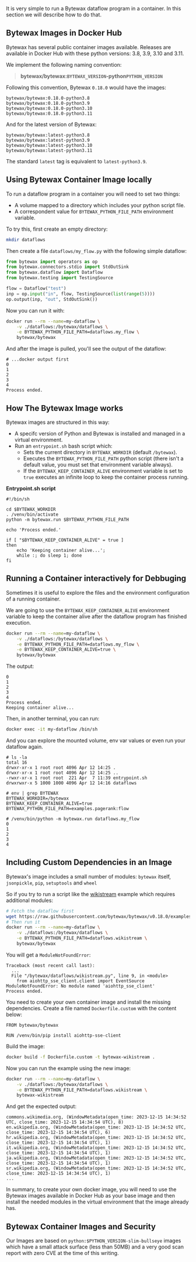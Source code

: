It is very simple to run a Bytewax dataflow program in a container. In this section we will describe how to do that.

## Bytewax Images in Docker Hub

Bytewax has several public container images available. Releases are available in Docker Hub with these python versions: 3.8, 3.9, 3.10 and 3.11.

We implement the following naming convention:

>**bytewax/bytewax:`BYTEWAX_VERSION`-python`PYTHON_VERSION`**

Following this convention, Bytewax `0.18.0` would have the images:
```
bytewax/bytewax:0.18.0-python3.8
bytewax/bytewax:0.18.0-python3.9
bytewax/bytewax:0.18.0-python3.10
bytewax/bytewax:0.18.0-python3.11
```

And for the latest version of Bytewax:
```
bytewax/bytewax:latest-python3.8
bytewax/bytewax:latest-python3.9
bytewax/bytewax:latest-python3.10
bytewax/bytewax:latest-python3.11
```

The standard `latest` tag is equivalent to `latest-python3.9`.

## Using Bytewax Container Image locally

To run a dataflow program in a container you will need to set two things:
- A volume mapped to a directory which includes your python script file.
- A correspondent value for `BYTEWAX_PYTHON_FILE_PATH` environment variable.

To try this, first create an empty directory:

```bash
mkdir dataflows
```

Then create a file `dataflows/my_flow.py` with the following simple dataflow:
```python
from bytewax import operators as op
from bytewax.connectors.stdio import StdOutSink
from bytewax.dataflow import Dataflow
from bytewax.testing import TestingSource

flow = Dataflow("test")
inp = op.input("in", flow, TestingSource(list(range(5))))
op.output(inp, "out", StdOutSink())
```

Now you can run it with:

```bash
docker run --rm --name=my-dataflow \
    -v ./dataflows:/bytewax/dataflows \
    -e BYTEWAX_PYTHON_FILE_PATH=dataflows.my_flow \
    bytewax/bytewax
```

And after the image is pulled, you'll see the output of the dataflow:
```
# ...docker output first
0
1
2
3
4
Process ended.
```

## How The Bytewax Image works

Bytewax images are structured in this way:
- A specifc version of Python and Bytewax is installed and managed in a virtual environment.
- Run an `entrypoint.sh` bash script which:
    - Sets the current directory in `BYTEWAX_WORKDIR` (default `/bytewax`).
    - Executes the `BYTEWAX_PYTHON_FILE_PATH` python script (there isn't a default value, you must set that environment variable always).
    - If the `BYTEWAX_KEEP_CONTAINER_ALIVE` environment variable is set to `true` executes an infinite loop to keep the container process running.

**Entrypoint.sh script**
```
#!/bin/sh

cd $BYTEWAX_WORKDIR
. /venv/bin/activate
python -m bytewax.run $BYTEWAX_PYTHON_FILE_PATH

echo 'Process ended.'

if [ "$BYTEWAX_KEEP_CONTAINER_ALIVE" = true ]
then
    echo 'Keeping container alive...';
    while :; do sleep 1; done
fi
```

## Running a Container interactively for Debbuging

Sometimes it is useful to explore the files and the environment configuration of a running container.

We are going to use the `BYTEWAX_KEEP_CONTAINER_ALIVE` environment variable to keep the container alive after the dataflow program has finished execution.

```bash
docker run --rm --name=my-dataflow \
    -v ./dataflows:/bytewax/dataflows \
    -e BYTEWAX_PYTHON_FILE_PATH=dataflows.my_flow \
    -e BYTEWAX_KEEP_CONTAINER_ALIVE=true \
    bytewax/bytewax
```

The output:
```
0
1
2
3
4
Process ended.
Keeping container alive...
```

Then, in another terminal, you can run:

```bash
docker exec -it my-dataflow /bin/sh
```

And you can explore the mounted volume, env var values or even run your dataflow again.

```
# ls -la
total 16
drwxr-xr-x 1 root root 4096 Apr 12 14:25 .
drwxr-xr-x 1 root root 4096 Apr 12 14:25 ..
-rwxr-xr-x 1 root root  221 Apr  7 11:39 entrypoint.sh
drwxrwxr-x 5 1000 1000 4096 Apr 12 14:16 dataflows

# env | grep BYTEWAX
BYTEWAX_WORKDIR=/bytewax
BYTEWAX_KEEP_CONTAINER_ALIVE=true
BYTEWAX_PYTHON_FILE_PATH=examples.pagerank:flow

# /venv/bin/python -m bytewax.run dataflows.my_flow
0
1
2
3
4
```

## Including Custom Dependencies in an Image

Bytewax's image includes a small number of modules: `bytewax` itself, `jsonpickle`, `pip`, `setuptools` and `wheel`

So if you try to run a script like the [wikistream](https://github.com/bytewax/bytewax/blob/main/examples/wikistream.py) example which requires additional modules:

```bash
# Fetch the dataflow first
wget https://raw.githubusercontent.com/bytewax/bytewax/v0.18.0/examples/wikistream.py -o dataflows/wikistream.py
# Then run it
docker run --rm --name=my-dataflow \
    -v ./dataflows:/bytewax/dataflows \
    -e BYTEWAX_PYTHON_FILE_PATH=dataflows.wikistream \
    bytewax/bytewax
```

You will get a `ModuleNotFoundError`:
```
Traceback (most recent call last):
  ...
  File "/bytewax/dataflows/wikistream.py", line 9, in <module>
    from aiohttp_sse_client.client import EventSource
ModuleNotFoundError: No module named 'aiohttp_sse_client'
Process ended.
```

You need to create your own container image and install the missing dependencies.
Create a file named `Dockerfile.custom` with the content below:

```
FROM bytewax/bytewax

RUN /venv/bin/pip install aiohttp-sse-client
```

Build the image:

```bash
docker build -f Dockerfile.custom -t bytewax-wikistream .
```

Now you can run the example using the new image:

```bash
docker run --rm --name=my-dataflow \
    -v ./dataflows:/bytewax/dataflows \
    -e BYTEWAX_PYTHON_FILE_PATH=dataflows.wikistream \
    bytewax-wikistream
```

And get the expected output:

```
commons.wikimedia.org, (WindowMetadata(open_time: 2023-12-15 14:34:52 UTC, close_time: 2023-12-15 14:34:54 UTC), 8)
en.wikipedia.org, (WindowMetadata(open_time: 2023-12-15 14:34:52 UTC, close_time: 2023-12-15 14:34:54 UTC), 6)
hr.wikipedia.org, (WindowMetadata(open_time: 2023-12-15 14:34:52 UTC, close_time: 2023-12-15 14:34:54 UTC), 1)
it.wikipedia.org, (WindowMetadata(open_time: 2023-12-15 14:34:52 UTC, close_time: 2023-12-15 14:34:54 UTC), 1)
ja.wikipedia.org, (WindowMetadata(open_time: 2023-12-15 14:34:52 UTC, close_time: 2023-12-15 14:34:54 UTC), 1)
sr.wikipedia.org, (WindowMetadata(open_time: 2023-12-15 14:34:52 UTC, close_time: 2023-12-15 14:34:54 UTC), 1)
...
```

In summary, to create your own docker image, you will need to use the Bytewax images available in Docker Hub as your base image and then install the needed modules in the virtual environment that the image already has.

## Bytewax Container Images and Security

Our Images are based on `python:$PYTHON_VERSION-slim-bullseye` images which have a small attack surface (less than 50MB) and a very good scan report with zero CVE at the time of this writing.
